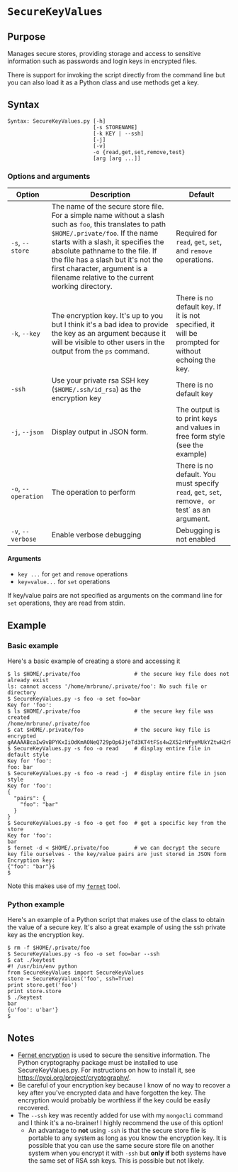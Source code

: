 # `SecureKeyValues`

## Purpose
Manages secure stores, providing storage and access to sensitive information such as passwords and login keys in encrypted files.

There is support for invoking the script directly from the command line but you can also load it as a Python class and use methods get a key.

## Syntax
```
Syntax: SecureKeyValues.py [-h] 
                           [-s STORENAME]
                           [-k KEY | --ssh] 
                           [-j] 
                           [-v]
                           -o {read,get,set,remove,test} 
                           [arg [arg ...]]
```

### Options and arguments
| Option | Description | Default |
| ------ | ----------- | ------- |
| `-s`, `--store` | The name of the secure store file.   For a simple name without a slash such as `foo`, this translates to path `$HOME/.private/foo`.  If the name starts with a slash, it specifies the absolute pathname to the file.  If the file has a slash but it's not the first character, argument is a filename relative to the current working directory. | Required for `read`, `get`, `set`, and `remove` operations. |
| `-k`, `--key` | The encryption key.  It's up to you but I think it's a bad idea to provide the key as an argument because it will be visible to other users in the output from the `ps` command. | There is no default key.  If it is not specified, it will be prompted for without echoing the key. |
| `-ssh` | Use your private rsa SSH key (`$HOME/.ssh/id_rsa`) as the encryption key | There is no default key |
| `-j`, `--json` | Display output in JSON form. | The output is to print keys and values in free form style (see the example) |  
| `-o`, `--operation` | The operation to perform | There is no default.  You must specify `read`, `get`, `set`, remove`, or `test` as an argument. | 
|  `-v`, `--verbose`  | Enable verbose debugging | Debugging is not enabled |


#### Arguments

- `key ...` for `get` and `remove` operations
- `key=value...` for `set` operations

If key/value pairs are not specified as arguments on the command line for `set` operations, they are read from stdin.

## Example

### Basic example
Here's a basic example of creating a store and accessing it

```
$ ls $HOME/.private/foo                 # the secure key file does not already exist
ls: cannot access '/home/mrbruno/.private/foo': No such file or directory
$ SecureKeyValues.py -s foo -o set foo=bar
Key for 'foo': 
$ ls $HOME/.private/foo                 # the secure key file was created
/home/mrbruno/.private/foo
$ cat $HOME/.private/foo                # the secure key file is encrypted
gAAAAABcaIw9vBPYKxIiOdKmAONeQ729pOp6JjeTd3KT4tFSs4w2X52rNfyeMUkYZtwH2rRQBDHEXBIfdvw9A2jcyRgEAbywRA==$ 
$ SecureKeyValues.py -s foo -o read     # display entire file in default style
Key for 'foo': 
foo: bar
$ SecureKeyValues.py -s foo -o read -j  # display entire file in json style
Key for 'foo': 
{
  "pairs": {
    "foo": "bar"
  }
}
$ SecureKeyValues.py -s foo -o get foo  # get a specific key from the store
Key for 'foo': 
bar
$ fernet -d < $HOME/.private/foo        # we can decrypt the secure key file ourselves - the key/value pairs are just stored in JSON form
Encryption key: 
{"foo": "bar"}$ 
$ 

```

Note this makes use of my [`fernet`](fernet.md) tool.

### Python example
Here's an example of a Python script that makes use of the class to obtain the value of a secure key.  It's also a great example of using the ssh private key as the encryption key.

```
$ rm -f $HOME/.private/foo
$ SecureKeyValues.py -s foo -o set foo=bar --ssh
$ cat ./keytest
#! /usr/bin/env python
from SecureKeyValues import SecureKeyValues
store = SecureKeyValues('foo', ssh=True)
print store.get('foo')
print store.store
$ ./keytest
bar
{u'foo': u'bar'}
$ 
```

## Notes

- [Fernet encryption](https://cryptography.io/en/latest/fernet) is used to secure the sensitive information.  The Python cryptography package must be installed to use SecureKeyValues.py.  For  instructions on how to install it, see https://pypi.org/project/cryptography/.
- Be careful of your encryption key because I know of no way to recover a key after you've encrypted data and have forgotten the key.  The encryption would probably be worthless if the key could be easily recovered.
- The `--ssh` key was recently added for use with my `mongocli` command and I think it's a no-brainer!  I highly recommend the use of this option!
  - An advantage to **not** using `-ssh` is that the secure store file is portable to any system as long as you know the encryption key.  It is possible that you can use the same secure store file on another system when you encrypt it with `-ssh` but **only if** both systems have the same set of RSA ssh keys.  This is possible but not likely.
